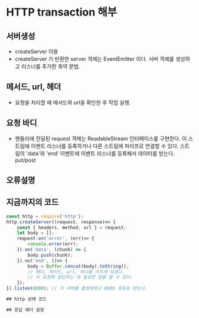 # HTTP transaction 해부

## 서버생성
+ createServer 이용
+ createServer 가 반환한 server 객체는 EventEmitter 이다. 서버 객체를 생성하고 리스너를 추가한 축약 문법.

## 메서드, url, 헤더
+ 요청을 처리할 때 메서드와 url을 확인한 후 작업 실행. 

## 요청 바디
+ 핸들러에 전달된 request 객체는 ReadableStream 인터페이스를 구현한다. 이 스트림에 이벤트 리스너를 등록하거나 다른 스트림에 파이프로 연결할 수 있다. 스트림의 'data'와 'end' 이벤트에 이벤트 리스너를 등록해서 데이터를 받는다. put/post

## 오류설명

## 지금까지의 코드

```javascript
const http = require('http');
http.createServer((request, response)=> {
    const { headers, method, url } = request;
    let body = [];
    request.on('error', (err)=> {
        console.error(err);
    }).on('data', (chunk) => {
        body.push(chunk);
    }).on('end', ()=> {
        body = Buffer.concat(body).toString();
        // 헤더, 메서드, url, 바디를 가지게 되었다.
        // 이 요청에 응답하는 데 필요한 일을 할 수 있다.
    });
}).listen(8080); // 이 서버를 활성화하고 8080 포트로 받는다.

## http 상태 코드

## 응답 헤더 설정



